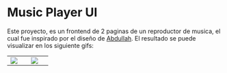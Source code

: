 # Music Player UI

Este proyecto, es un frontend de 2 paginas de un reproductor de musica, el cual fue inspirado por el diseño de [Abdullah](https://dribbble.com/shots/25496658-Music-Player-Mobile-App?utm_source=Clipboard_Shot&utm_campaign=uimamun615&utm_content=Music%20Player%20Mobile%20App&utm_medium=Social_Share&utm_source=Clipboard_Shot&utm_campaign=uimamun615&utm_content=Music%20Player%20Mobile%20App&utm_medium=Social_Share). El resultado se puede visualizar en los siguiente gifs:

<table>
<tr>
<td><img src="assets/gifs/app_light.gif"></img><td>
<td><img src="assets/gifs/app_dark.gif"></img><td>
<tr>
</table>